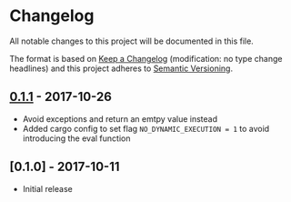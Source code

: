 # Changelog
All notable changes to this project will be documented in this file.

The format is based on [Keep a Changelog](http://keepachangelog.com/en/1.0.0/) 
(modification: no type change headlines) and this project adheres to 
[Semantic Versioning](http://semver.org/spec/v2.0.0.html).


## [0.1.1] - 2017-10-26
- Avoid exceptions and return an emtpy value instead
- Added cargo config to set flag `NO_DYNAMIC_EXECUTION = 1` to avoid introducing the eval function

[0.1.1]: https://github.com/ethereumjs/rustbn.js/compare/v0.1.0...v0.1.1

## [0.1.0] - 2017-10-11
- Initial release

